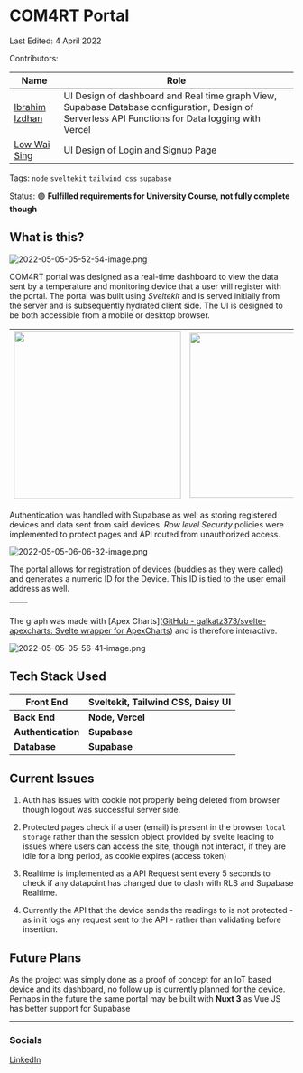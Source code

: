 # COM4RT Portal

Last Edited: 4 April 2022

Contributors:

| Name                                         | Role                                                                                                                                              |
| -------------------------------------------- | ------------------------------------------------------------------------------------------------------------------------------------------------- |
| [Ibrahim Izdhan](https://github.com/Prof-Iz) | UI Design of dashboard and Real time graph View, Supabase Database configuration, Design of Serverless API Functions for Data logging with Vercel |
| [Low Wai Sing](https://github.com/ws05klee)  | UI Design of Login and Signup Page                                                                                                                |

Tags: `node` `sveltekit` `tailwind css` `supabase` 

Status: 🟣 **Fulfilled requirements for University Course, not fully complete though**

## What is this?

<img src="file:///D:/Projects/Project_README/COM4RT/images_readme/b85ee74fffe90eb888219d6faf12804276d200e2.png" title="" alt="2022-05-05-05-52-54-image.png" data-align="center">

COM4RT portal was designed as a real-time dashboard to view the data sent by a temperature and monitoring device that a user will register with the portal. The portal was built using *Sveltekit* and is served initially from the server and is subsequently hydrated client side.  The UI is designed to be both accessible from a mobile or desktop browser.

| <img title="" src="file:///D:/Projects/Project_README/COM4RT/images_readme/35eab69a9b2c5456cd56ea27b3a6a83c65d123dd.png" alt="" width="296" data-align="center"> | <img title="" src="file:///D:/Projects/Project_README/COM4RT/images_readme/97de251d8646017067ca9038efcbc7c54ffe0907.png" alt="" width="292" data-align="center"> |
| ---------------------------------------------------------------------------------------------------------------------------------------------------------------- | ---------------------------------------------------------------------------------------------------------------------------------------------------------------- |

Authentication was handled with Supabase as well as storing registered devices and data sent from said devices. *Row level Security* policies were implemented to protect pages and API routed from unauthorized access.

<img src="file:///D:/Projects/Project_README/COM4RT/images_readme/2eee6b165647383c7a46f1a8f904438f3ef92b62.png" title="" alt="2022-05-05-06-06-32-image.png" data-align="center">

The portal allows for registration of devices (buddies as they were called) and generates a numeric ID for the Device. This ID is tied to the user email address as well.

| <img src="file:///D:/Projects/Project_README/COM4RT/images_readme/2022-05-05-06-26-53-image.png" title="" alt="" data-align="center"> | <img src="file:///D:/Projects/Project_README/COM4RT/images_readme/2022-05-05-06-27-04-image.png" title="" alt="" data-align="center"> |
| ------------------------------------------------------------------------------------------------------------------------------------- | ------------------------------------------------------------------------------------------------------------------------------------- |

The graph was made with [Apex Charts]([GitHub - galkatz373/svelte-apexcharts: Svelte wrapper for ApexCharts](https://github.com/galkatz373/svelte-apexcharts)) and is therefore interactive.

<img src="file:///D:/Projects/Project_README/COM4RT/images_readme/84a6ea0d5c102fc795a061559cba8d39bb6fe6e8.png" title="" alt="2022-05-05-05-56-41-image.png" data-align="center">

## Tech Stack Used

| Front End          | Sveltekit, Tailwind CSS, Daisy UI |
| ------------------ | --------------------------------- |
| **Back End**       | **Node, Vercel**                  |
| **Authentication** | **Supabase**                      |
| **Database**       | **Supabase**                      |

## Current Issues

1. Auth has issues with cookie not properly being deleted from browser though logout was successful server side.

2. Protected pages check if a user (email) is present in the browser `local storage` rather than the session object provided by svelte leading to issues where users can access the site, though not interact, if they are idle for a long period, as cookie expires (access token)

3. Realtime is implemented as a API Request sent every 5 seconds to check if any datapoint has changed due to clash with RLS and Supabase Realtime. 

4. Currently the API that the device sends the readings to is not protected - as in it logs any request sent to the API - rather than validating before insertion.

## Future Plans

As the project was simply done as a proof of concept for an IoT based device and its dashboard, no follow up is currently planned for the device. Perhaps in the future the same portal may be built with **Nuxt 3** as Vue JS has better support for Supabase

---

### Socials

[LinkedIn](https://www.linkedin.com/in/ibrahimizdhanofficial/)
